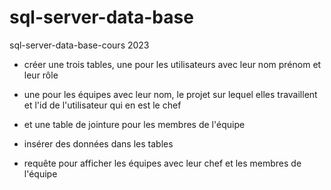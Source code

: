# sql-server-data-base
 sql-server-data-base-cours 2023

<!-- explique la bdd -->

- créer une trois tables, une pour les utilisateurs avec leur nom prénom et leur rôle 

- une pour les équipes avec leur nom, le projet sur lequel elles travaillent et l'id de l'utilisateur qui en est le chef 

- et une table de jointure pour les membres de l'équipe

- insérer des données dans les tables

- requête pour afficher les équipes avec leur chef et les membres de l'équipe